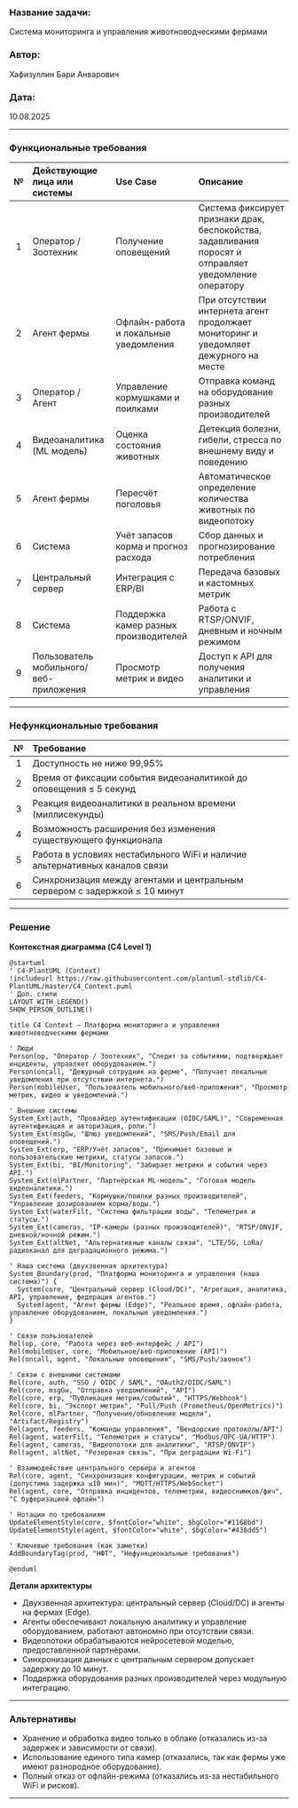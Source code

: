 ### **Название задачи:**

Система мониторинга и управления животноводческими фермами

### **Автор:**

Хафизуллин Бари Анварович

### **Дата:**

10.08.2025

---

### **Функциональные требования**

| № | Действующие лица или системы           | Use Case                              | Описание                                                                                               |
|:-:|:---------------------------------------|:--------------------------------------|:-------------------------------------------------------------------------------------------------------|
| 1 | Оператор / Зоотехник                   | Получение оповещений                  | Система фиксирует признаки драк, беспокойства, задавливания поросят и отправляет уведомление оператору |
| 2 | Агент фермы                            | Офлайн-работа и локальные уведомления | При отсутствии интернета агент продолжает мониторинг и уведомляет дежурного на месте                   |
| 3 | Оператор / Агент                       | Управление кормушками и поилками      | Отправка команд на оборудование разных производителей                                                  |
| 4 | Видеоаналитика (ML модель)             | Оценка состояния животных             | Детекция болезни, гибели, стресса по внешнему виду и поведению                                         |
| 5 | Агент фермы                            | Пересчёт поголовья                    | Автоматическое определение количества животных по видеопотоку                                          |
| 6 | Система                                | Учёт запасов корма и прогноз расхода  | Сбор данных и прогнозирование потребления                                                              |
| 7 | Центральный сервер                     | Интеграция с ERP/BI                   | Передача базовых и кастомных метрик                                                                    |
| 8 | Система                                | Поддержка камер разных производителей | Работа с RTSP/ONVIF, дневным и ночным режимом                                                          |
| 9 | Пользователь мобильного/веб-приложения | Просмотр метрик и видео               | Доступ к API для получения аналитики и управления                                                      |

---

### **Нефункциональные требования**

| № | Требование                                                                  |
|:-:|:----------------------------------------------------------------------------|
| 1 | Доступность не ниже 99,95%                                                  |
| 2 | Время от фиксации события видеоаналитикой до оповещения ≤ 5 секунд          |
| 3 | Реакция видеоаналитики в реальном времени (миллисекунды)                    |
| 4 | Возможность расширения без изменения существующего функционала              |
| 5 | Работа в условиях нестабильного WiFi и наличие альтернативных каналов связи |
| 6 | Синхронизация между агентами и центральным сервером с задержкой ≤ 10 минут  |

---

### **Решение**

**Контекстная диаграмма (C4 Level 1)**

```plantuml
@startuml
' C4-PlantUML (Context)
!includeurl https://raw.githubusercontent.com/plantuml-stdlib/C4-PlantUML/master/C4_Context.puml
' Доп. стили
LAYOUT_WITH_LEGEND()
SHOW_PERSON_OUTLINE()

title C4 Context — Платформа мониторинга и управления животноводческими фермами

' Люди
Person(op, "Оператор / Зоотехник", "Следит за событиями, подтверждает инциденты, управляет оборудованием.")
Person(oncall, "Дежурный сотрудник на ферме", "Получает локальные уведомления при отсутствии интернета.")
Person(mobileUser, "Пользователь мобильного/веб-приложения", "Просмотр метрик, видео и уведомлений.")

' Внешние системы
System_Ext(auth, "Провайдер аутентификации (OIDC/SAML)", "Современная аутентификация и авторизация, роли.")
System_Ext(msgGw, "Шлюз уведомлений", "SMS/Push/Email для оповещений.")
System_Ext(erp, "ERP/Учёт запасов", "Принимает базовые и пользовательские метрики, статусы запасов.")
System_Ext(bi, "BI/Monitoring", "Забирает метрики и события через API.")
System_Ext(mlPartner, "Партнёрская ML-модель", "Готовая модель видеоналитики.")
System_Ext(feeders, "Кормушки/поилки разных производителей", "Управление дозированием корма/воды.")
System_Ext(waterFilt, "Система фильтрации воды", "Телеметрия и статусы.")
System_Ext(cameras, "IP-камеры (разных производителей)", "RTSP/ONVIF, дневной/ночной режим.")
System_Ext(altNet, "Альтернативные каналы связи", "LTE/5G, LoRa/радиоканал для деградационного режима.")

' Наша система (двухзвенная архитектура)
System_Boundary(prod, "Платформа мониторинга и управления (наша система)") {
  System(core, "Центральный сервер (Cloud/DC)", "Агрегация, аналитика, API, управление, федерация агентов.")
  System(agent, "Агент фермы (Edge)", "Реальное время, офлайн-работа, управление оборудованием, локальные уведомления.")
}

' Связи пользователей
Rel(op, core, "Работа через веб-интерфейс / API")
Rel(mobileUser, core, "Мобильное/веб-приложение (API)")
Rel(oncall, agent, "Локальные оповещения", "SMS/Push/звонок")

' Связи с внешними системами
Rel(core, auth, "SSO / OIDC / SAML", "OAuth2/OIDC/SAML")
Rel(core, msgGw, "Отправка уведомлений", "API")
Rel(core, erp, "Публикация метрик/событий", "HTTPS/Webhook")
Rel(core, bi, "Экспорт метрик", "Pull/Push (Prometheus/OpenMetrics)")
Rel(core, mlPartner, "Получение/обновление модели", "Artifact/Registry")
Rel(agent, feeders, "Команды управления", "Вендорские протоколы/API")
Rel(agent, waterFilt, "Телеметрия и статусы", "Modbus/OPC-UA/HTTP")
Rel(agent, cameras, "Видеопотоки для аналитики", "RTSP/ONVIF")
Rel(agent, altNet, "Резервная связь", "При деградации Wi-Fi")

' Взаимодействие центрального сервера и агентов
Rel(core, agent, "Синхронизация конфигурации, метрик и событий (допустима задержка ≤10 мин)", "MQTT/HTTPS/WebSocket")
Rel(agent, core, "Отправка инцидентов, телеметрии, видеоснимков/фич", "С буферизацией офлайн")

' Нотации по требованиям
UpdateElementStyle(core, $fontColor="white", $bgColor="#1168bd")
UpdateElementStyle(agent, $fontColor="white", $bgColor="#438dd5")

' Ключевые требования (как заметки)
AddBoundaryTag(prod, "НФТ", "Нефункциональные требования")

@enduml
```

**Детали архитектуры**

- Двухзвенная архитектура: центральный сервер (Cloud/DC) и агенты на фермах (Edge).
- Агенты обеспечивают локальную аналитику и управление оборудованием, работают автономно при отсутствии связи.
- Видеопотоки обрабатываются нейросетевой моделью, предоставленной партнёрами.
- Синхронизация данных с центральным сервером допускает задержку до 10 минут.
- Поддержка оборудования разных производителей через модульную интеграцию.

---

### **Альтернативы**

- Хранение и обработка видео только в облаке (отказались из-за задержек и зависимости от связи).
- Использование единого типа камер (отказались, так как фермы уже имеют разнородное оборудование).
- Полный отказ от офлайн-режима (отказались из-за нестабильного WiFi и рисков).

---
